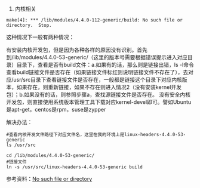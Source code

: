 1. 内核相关

```
make[4]: *** /lib/modules/4.4.0-112-generic/build: No such file or directory.  Stop.
```

这种情况下一般有两种情况：

有安装内核开发包，但是因为各种各样的原因没有识别。首先到/lib/modules/4.4.0-53-generic/（这里的版本号需要根据错误提示进入对应目录）目录下，查看是否有build文件：a.如果有的话，那么则是链接出错，ls -l命令查看build链接文件是否存在（如果链接文件标红则说明链接文件不存在了），去对应/usr/src目录下查看链接文件是否存在，一般都是链接这个目录下对应内核版本，如果存在，则重新链接，如果不存在则进入情况2（没有安装kernel开发包）；b.如果没有的话，则参照步骤a，查找源链接文件是否存在。
没有安全内核开发包，则直接使用系统版本管理工具下载对应kernel-devel即可。譬如Ubuntu是apt-get，centos是rpm，suse是zypper

解决办法：

```
#查看内核开发文件路径下对应文件名，这里在我的环境上是linux-headers-4.4.0-53-generic
ls /usr/src

cd /lib/modules/4.4.0-53-generic/
#链接文件
ln -s /usr/src/linux-headers-4.4.0-53-generic build
```

参考资料：[No such file or directory](https://blog.csdn.net/qq_15437667/article/details/69831509)
